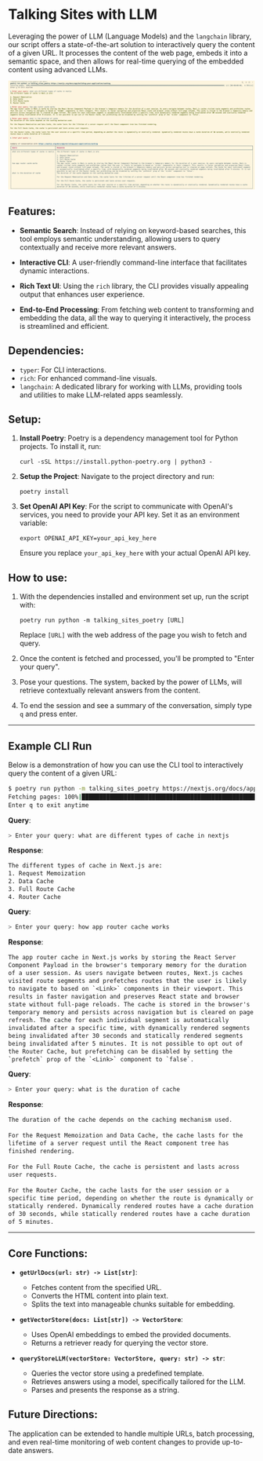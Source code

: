 # Talking Sites with LLM

Leveraging the power of LLM (Language Models) and the `langchain` library, our script offers a state-of-the-art solution to interactively query the content of a given URL. It processes the content of the web page, embeds it into a semantic space, and then allows for real-time querying of the embedded content using advanced LLMs.

![Screenshot](capture.png)

## Features:

- **Semantic Search**: Instead of relying on keyword-based searches, this tool employs semantic understanding, allowing users to query contextually and receive more relevant answers.
  
- **Interactive CLI**: A user-friendly command-line interface that facilitates dynamic interactions.

- **Rich Text UI**: Using the `rich` library, the CLI provides visually appealing output that enhances user experience.

- **End-to-End Processing**: From fetching web content to transforming and embedding the data, all the way to querying it interactively, the process is streamlined and efficient.

## Dependencies:

- `typer`: For CLI interactions.
- `rich`: For enhanced command-line visuals.
- `langchain`: A dedicated library for working with LLMs, providing tools and utilities to make LLM-related apps seamlessly.

## Setup:

1. **Install Poetry**: Poetry is a dependency management tool for Python projects. To install it, run:
   ```
   curl -sSL https://install.python-poetry.org | python3 -
   ```

2. **Setup the Project**: Navigate to the project directory and run:
   ```
   poetry install
   ```

3. **Set OpenAI API Key**: For the script to communicate with OpenAI's services, you need to provide your API key. Set it as an environment variable:
   ```
   export OPENAI_API_KEY=your_api_key_here
   ```
   Ensure you replace `your_api_key_here` with your actual OpenAI API key.

## How to use:

1. With the dependencies installed and environment set up, run the script with:

   ```
   poetry run python -m talking_sites_poetry [URL]
   ```

   Replace `[URL]` with the web address of the page you wish to fetch and query.

2. Once the content is fetched and processed, you'll be prompted to "Enter your query".
3. Pose your questions. The system, backed by the power of LLMs, will retrieve contextually relevant answers from the content.
4. To end the session and see a summary of the conversation, simply type `q` and press enter.

---

## Example CLI Run

Below is a demonstration of how you can use the CLI tool to interactively query the content of a given URL:

```bash
$ poetry run python -m talking_sites_poetry https://nextjs.org/docs/app/building-your-application/caching
Fetching pages: 100%|███████████████████████████████████████████████████████████████████████████████████████████████████████████████████████████████████████████████████████████████████████████████████████████████████████████████████████████████████████████████████| 1/1 [00:00<00:00,  4.70it/s]
Enter q to exit anytime
```

**Query**: 
```bash
> Enter your query: what are different types of cache in nextjs
```
**Response**:
```
The different types of cache in Next.js are:
1. Request Memoization
2. Data Cache
3. Full Route Cache
4. Router Cache
```

**Query**: 
```bash
> Enter your query: how app router cache works
```
**Response**:
```
The app router cache in Next.js works by storing the React Server Component Payload in the browser's temporary memory for the duration of a user session. As users navigate between routes, Next.js caches visited route segments and prefetches routes that the user is likely to navigate to based on `<Link>` components in their viewport. This results in faster navigation and preserves React state and browser state without full-page reloads. The cache is stored in the browser's temporary memory and persists across navigation but is cleared on page refresh. The cache for each individual segment is automatically invalidated after a specific time, with dynamically rendered segments being invalidated after 30 seconds and statically rendered segments being invalidated after 5 minutes. It is not possible to opt out of the Router Cache, but prefetching can be disabled by setting the `prefetch` prop of the `<Link>` component to `false`.
```

**Query**: 
```bash
> Enter your query: what is the duration of cache
```
**Response**:
```
The duration of the cache depends on the caching mechanism used.

For the Request Memoization and Data Cache, the cache lasts for the lifetime of a server request until the React component tree has finished rendering.

For the Full Route Cache, the cache is persistent and lasts across user requests.

For the Router Cache, the cache lasts for the user session or a specific time period, depending on whether the route is dynamically or statically rendered. Dynamically rendered routes have a cache duration of 30 seconds, while statically rendered routes have a cache duration of 5 minutes.
```

---


## Core Functions:

- **`getUrlDocs(url: str) -> List[str]`**:
  - Fetches content from the specified URL.
  - Converts the HTML content into plain text.
  - Splits the text into manageable chunks suitable for embedding.
  
- **`getVectorStore(docs: List[str]) -> VectorStore`**:
  - Uses OpenAI embeddings to embed the provided documents.
  - Returns a retriever ready for querying the vector store.
  
- **`queryStoreLLM(vectorStore: VectorStore, query: str) -> str`**:
  - Queries the vector store using a predefined template.
  - Retrieves answers using a model, specifically tailored for the LLM.
  - Parses and presents the response as a string.

## Future Directions:

The application can be extended to handle multiple URLs, batch processing, and even real-time monitoring of web content changes to provide up-to-date answers.

